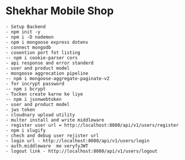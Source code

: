 # Shekhar Mobile Shop

    - Setup Backend
    - npm init -y
    - npm i -D nodemon
    - npm i mongoose express dotenv
    - connect mongodb
    - cooention port fot listing
    -- npm i cookie-parser cors
    - api response and error standerd
    - user and product model
    - mongoose aggrecation pipeline
    -- npm i mongoose-aggregate-paginate-v2
    - for incrypt password
    -- npm i bcrypt
    - Tocken create karne ke liye
    -- npm i jsonwebtoken
    - user and product model
    - jws token
    - cloudnary upload utility
    - multer install and write middleware
    - register user url = http://localhost:8080/api/v1/users/register
    - npm i slugify
    - chech and debug user rejister url
    - login url - http://localhost:8080/api/v1/users/login
    - auth.middleware  me veryfyJWT
    - logout link - http://localhost:8080/api/v1/users/logout

